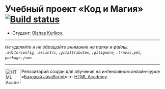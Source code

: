 # Учебный проект «Код и Магия» [![Build status][travis-image]][travis-url]

* Студент: [Olzhas Kurikov](https://up.htmlacademy.ru/javascript/11/user/370623).

---

_Не удаляйте и не обращайте внимание на папки и файлы:_<br>
_`.editorconfig`, `.eslintrc`, `.gitattributes`, `.gitignore`, `.travis.yml`, `package.json`._

---

<a href="https://htmlacademy.ru/intensive/javascript"><img align="left" width="50" height="50" title="HTML Academy" src="https://up.htmlacademy.ru/static/img/intensive/javascript/logo-for-github.svg"></a>

Репозиторий создан для обучения на интенсивном онлайн‑курсе «[Базовый JavaScript](https://htmlacademy.ru/intensive/javascript)» от [HTML Academy](https://htmlacademy.ru).

[travis-image]: https://travis-ci.org/htmlacademy-javascript/370623-code-and-magick.svg?branch=master
[travis-url]: https://travis-ci.org/htmlacademy-javascript/370623-code-and-magick
